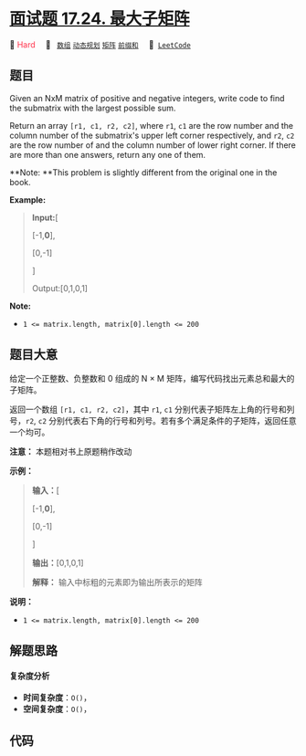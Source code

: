 # [面试题 17.24. 最大子矩阵](https://leetcode.cn/problems/max-submatrix-lcci)

🔴 <font color=#ff334b>Hard</font>&emsp; 🔖&ensp; [`数组`](/outline/tag/array.md) [`动态规划`](/outline/tag/dynamic-programming.md) [`矩阵`](/outline/tag/matrix.md) [`前缀和`](/outline/tag/prefix-sum.md)&emsp; 🔗&ensp;[`LeetCode`](https://leetcode.cn/problems/max-submatrix-lcci)

## 题目

Given an NxM matrix of positive and negative integers, write code to find the
submatrix with the largest possible sum.

Return an array `[r1, c1, r2, c2]`, where `r1`, `c1` are the row number and
the column number of the submatrix's upper left corner respectively, and `r2`,
`c2` are the row number of and the column number of lower right corner. If
there are more than one answers, return any one of them.

**Note:  **This problem is slightly different from the original one in the
book.

**Example:**

> 
> 
> 
> 
> 
> **Input:**[
> 
>    [-1,**0**],
> 
>    [0,-1]
> 
> ]
> 
> Output:[0,1,0,1]

**Note:**

  * `1 <= matrix.length, matrix[0].length <= 200`


## 题目大意

给定一个正整数、负整数和 0 组成的 N × M 矩阵，编写代码找出元素总和最大的子矩阵。

返回一个数组 `[r1, c1, r2, c2]`，其中 `r1`, `c1` 分别代表子矩阵左上角的行号和列号，`r2`, `c2`
分别代表右下角的行号和列号。若有多个满足条件的子矩阵，返回任意一个均可。

**注意：** 本题相对书上原题稍作改动

**示例：**

> 
> 
> 
> 
> 
> **输入：**[
> 
>    [-1,**0**],
> 
>    [0,-1]
> 
> ]
> 
> **输出：**[0,1,0,1]
> 
> **解释：** 输入中标粗的元素即为输出所表示的矩阵



**说明：**

  * `1 <= matrix.length, matrix[0].length <= 200`


## 解题思路

#### 复杂度分析

- **时间复杂度**：`O()`，
- **空间复杂度**：`O()`，

## 代码

```javascript

```